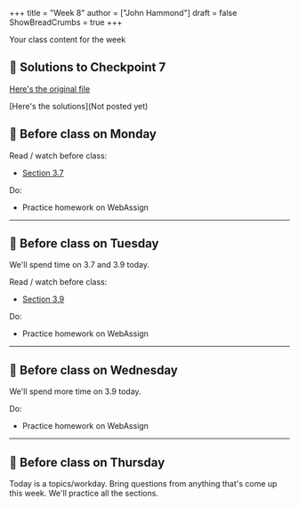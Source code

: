 +++
title = "Week 8"
author = ["John Hammond"]
draft = false
ShowBreadCrumbs = true
+++

Your class content for the week
<!--more-->

## 📖 Solutions to Checkpoint 7

[Here's the original file](https://nextcloud.math.wichita.edu/index.php/s/i4yiQyj3eyJsJDL)

[Here's the solutions](Not posted yet)

## 📅 Before class on Monday

Read / watch before class:
- [Section 3.7](/calc/chapter3/section7)

Do: 
- Practice homework on WebAssign

---

## 📅 Before class on Tuesday

We'll spend time on 3.7 and 3.9 today.

Read / watch before class:
- [Section 3.9](/calc/chapter3/section9)

Do: 
- Practice homework on WebAssign

---

## 📅 Before class on Wednesday

We'll spend more time on 3.9 today.

Do: 
- Practice homework on WebAssign

---

## 📅 Before class on Thursday

Today is a topics/workday. Bring questions from anything that's come up this week. We'll practice all the sections.

